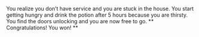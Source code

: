 You realize you don’t have service and you are stuck in the house. You start getting hungry and drink the potion after 5 hours because you are thirsty. You find the doors unlocking and you are now free to go. ** Congratulations! You won! **